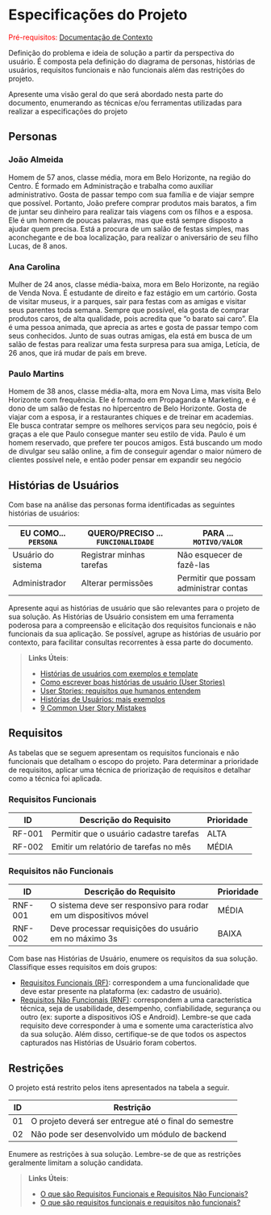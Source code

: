 # Especificações do Projeto

<span style="color:red">Pré-requisitos: <a href="01-Documentação de Contexto.md"> Documentação de Contexto</a></span>

Definição do problema e ideia de solução a partir da perspectiva do usuário. É composta pela definição do  diagrama de personas, histórias de usuários, requisitos funcionais e não funcionais além das restrições do projeto.

Apresente uma visão geral do que será abordado nesta parte do documento, enumerando as técnicas e/ou ferramentas utilizadas para realizar a especificações do projeto

## Personas


### João Almeida
Homem de 57 anos, classe média, mora em Belo Horizonte, na região do Centro. É formado em Administração e trabalha como auxiliar administrativo. Gosta de passar tempo com sua família e de viajar sempre que possível. Portanto, João prefere comprar produtos mais baratos, a fim de juntar seu dinheiro para realizar tais viagens com os filhos e a esposa. Ele é um homem de poucas palavras, mas que está sempre disposto a ajudar quem precisa. Está a procura de um salão de festas simples, mas aconchegante e de boa localização, para realizar o aniversário de seu filho Lucas, de 8 anos.

### Ana Carolina
Mulher de 24 anos, classe média-baixa, mora em Belo Horizonte, na região de Venda Nova. É estudante de direito e faz estágio em um cartório. Gosta de visitar museus, ir a parques, sair para festas com as amigas e visitar seus parentes toda semana. Sempre que possível, ela gosta de comprar produtos caros, de alta qualidade, pois acredita que “o barato sai caro”. Ela é uma pessoa animada, que aprecia as artes e gosta de passar tempo com seus conhecidos. Junto de suas outras amigas, ela está em busca de um salão de festas para realizar uma festa surpresa para sua amiga, Letícia, de 26 anos, que irá mudar de país em breve.

### Paulo Martins
Homem de 38 anos, classe média-alta, mora em Nova Lima, mas visita Belo Horizonte com frequência. Ele é formado em Propaganda e Marketing, e é dono de um salão de festas no hipercentro de Belo Horizonte. Gosta de viajar com a esposa, ir a restaurantes chiques e de treinar em academias. Ele busca contratar sempre os melhores serviços para seu negócio, pois é graças a ele que Paulo consegue manter seu estilo de vida. Paulo é um homem reservado, que prefere ter poucos amigos. Está buscando um modo de divulgar seu salão online, a fim de conseguir agendar o maior número de clientes possível nele, e então poder pensar em expandir seu negócio


## Histórias de Usuários

Com base na análise das personas forma identificadas as seguintes histórias de usuários:

|EU COMO... `PERSONA`| QUERO/PRECISO ... `FUNCIONALIDADE` |PARA ... `MOTIVO/VALOR`                 |
|--------------------|------------------------------------|----------------------------------------|
|Usuário do sistema  | Registrar minhas tarefas           | Não esquecer de fazê-las               |
|Administrador       | Alterar permissões                 | Permitir que possam administrar contas |

Apresente aqui as histórias de usuário que são relevantes para o projeto de sua solução. As Histórias de Usuário consistem em uma ferramenta poderosa para a compreensão e elicitação dos requisitos funcionais e não funcionais da sua aplicação. Se possível, agrupe as histórias de usuário por contexto, para facilitar consultas recorrentes à essa parte do documento.

> **Links Úteis**:
> - [Histórias de usuários com exemplos e template](https://www.atlassian.com/br/agile/project-management/user-stories)
> - [Como escrever boas histórias de usuário (User Stories)](https://medium.com/vertice/como-escrever-boas-users-stories-hist%C3%B3rias-de-usu%C3%A1rios-b29c75043fac)
> - [User Stories: requisitos que humanos entendem](https://www.luiztools.com.br/post/user-stories-descricao-de-requisitos-que-humanos-entendem/)
> - [Histórias de Usuários: mais exemplos](https://www.reqview.com/doc/user-stories-example.html)
> - [9 Common User Story Mistakes](https://airfocus.com/blog/user-story-mistakes/)



## Requisitos

As tabelas que se seguem apresentam os requisitos funcionais e não funcionais que detalham o escopo do projeto. Para determinar a prioridade de requisitos, aplicar uma técnica de priorização de requisitos e detalhar como a técnica foi aplicada.

### Requisitos Funcionais

|ID    | Descrição do Requisito  | Prioridade |
|------|-----------------------------------------|----|
|RF-001| Permitir que o usuário cadastre tarefas | ALTA | 
|RF-002| Emitir um relatório de tarefas no mês   | MÉDIA |

### Requisitos não Funcionais

|ID     | Descrição do Requisito  |Prioridade |
|-------|-------------------------|----|
|RNF-001| O sistema deve ser responsivo para rodar em um dispositivos móvel | MÉDIA | 
|RNF-002| Deve processar requisições do usuário em no máximo 3s |  BAIXA | 

Com base nas Histórias de Usuário, enumere os requisitos da sua solução. Classifique esses requisitos em dois grupos:

- [Requisitos Funcionais
 (RF)](https://pt.wikipedia.org/wiki/Requisito_funcional):
 correspondem a uma funcionalidade que deve estar presente na
  plataforma (ex: cadastro de usuário).
- [Requisitos Não Funcionais
  (RNF)](https://pt.wikipedia.org/wiki/Requisito_n%C3%A3o_funcional):
  correspondem a uma característica técnica, seja de usabilidade,
  desempenho, confiabilidade, segurança ou outro (ex: suporte a
  dispositivos iOS e Android).
Lembre-se que cada requisito deve corresponder à uma e somente uma
característica alvo da sua solução. Além disso, certifique-se de que
todos os aspectos capturados nas Histórias de Usuário foram cobertos.

## Restrições

O projeto está restrito pelos itens apresentados na tabela a seguir.

|ID| Restrição                                             |
|--|-------------------------------------------------------|
|01| O projeto deverá ser entregue até o final do semestre |
|02| Não pode ser desenvolvido um módulo de backend        |

Enumere as restrições à sua solução. Lembre-se de que as restrições geralmente limitam a solução candidata.

> **Links Úteis**:
> - [O que são Requisitos Funcionais e Requisitos Não Funcionais?](https://codificar.com.br/requisitos-funcionais-nao-funcionais/)
> - [O que são requisitos funcionais e requisitos não funcionais?](https://analisederequisitos.com.br/requisitos-funcionais-e-requisitos-nao-funcionais-o-que-sao/)
